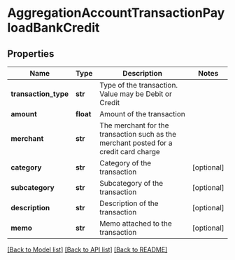 # AggregationAccountTransactionPayloadBankCredit

## Properties
Name | Type | Description | Notes
------------ | ------------- | ------------- | -------------
**transaction_type** | **str** | Type of the transaction. Value may be Debit or Credit | 
**amount** | **float** | Amount of the transaction | 
**merchant** | **str** | The merchant for the transaction such as the merchant posted for a credit card charge | 
**category** | **str** | Category of the transaction | [optional] 
**subcategory** | **str** | Subcategory of the transaction | [optional] 
**description** | **str** | Description of the transaction | [optional] 
**memo** | **str** | Memo attached to the transaction | [optional] 

[[Back to Model list]](../README.md#documentation-for-models) [[Back to API list]](../README.md#documentation-for-api-endpoints) [[Back to README]](../README.md)


